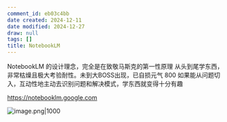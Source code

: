 ```yaml
---
comment_id: eb03c4bb
date created: 2024-12-11
date modified: 2024-12-27
draw: null
tags: []
title: NotebookLM
---
```

NotebookLM 的设计理念，完全是在致敬马斯克的第一性原理 从头到尾学东西，非常枯燥且极大考验耐性。未到大BOSS出现，已自损元气 800 如果能从问题切入，互动性地主动去识别问题和解决模式，学东西就变得十分有趣

https://notebooklm.google.com

![image.png|1000](https://imagehosting4picgo.oss-cn-beijing.aliyuncs.com/imagehosting/fix-dir%2Fpicgo%2Fpicgo-clipboard-images%2F2024%2F12%2F11%2F23-42-24-1590d841b7955989b3899b97943765d3-202412112342259-e2bbdd.png)
